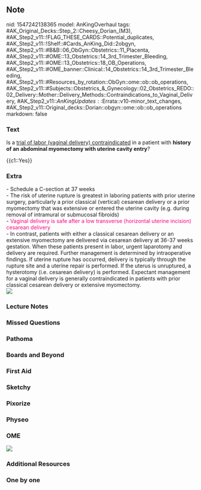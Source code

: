 ## Note
nid: 1547242138365
model: AnKingOverhaul
tags: #AK_Original_Decks::Step_2::Cheesy_Dorian_(M3), #AK_Step2_v11::!FLAG_THESE_CARDS::Potential_duplicates, #AK_Step2_v11::!Shelf::#Cards_AnKing_Did::2obgyn, #AK_Step2_v11::#B&B::06_ObGyn::Obstetrics::11_Placenta, #AK_Step2_v11::#OME::13_Obstetrics::14_3rd_Trimester_Bleeding, #AK_Step2_v11::#OME::13_Obstetrics::18_OB_Operations, #AK_Step2_v11::#OME_banner::Clinical::14_Obstetrics::14_3rd_Trimester_Bleeding, #AK_Step2_v11::#Resources_by_rotation::ObGyn::ome::ob::ob_operations, #AK_Step2_v11::#Subjects::Obstetrics_&_Gynecology::02_Obstetrics_REDO::02_Delivery::Mother::Delivery_Methods::Contraindications_to_Vaginal_Delivery, #AK_Step2_v11::$AnKingUpdates::$Errata::v10-minor_text_changes, #AK_Step2_v11::Original_decks::Dorian::obgyn::ome::ob::ob_operations
markdown: false

### Text
Is a <u>trial of labor (vaginal delivery) contraindicated</u> in a
patient with <b>history of an abdominal myomectomy with uterine
cavity entry</b>?
<div>
  {{c1::Yes}}
</div>

### Extra
<div>
  <div>
    <div>
      - Schedule a C-section at 37 weeks
    </div>
    <div>
      - The risk of uterine rupture is greatest in laboring
      patients with prior uterine surgery, particularly a prior
      classical (vertical) cesarean delivery or a prior myomectomy
      that was extensive or entered the uterine cavity (e.g. during
      removal of intramural or submucosal fibroids)
    </div>
    <div>
      - <font color="#FC0280">Vaginal delivery is safe after a low
      transverse (horizontal uterine incision) cesarean
      delivery</font>
    </div>
    <div>
      - In contrast, patients with either a classical cesarean
      delivery or an extensive myomectomy are delivered via
      cesarean delivery at 36-37 weeks gestation. When these
      patients present in labor, urgent laparotomy and delivery are
      required. Further management is determined by intraoperative
      findings. If uterine rupture has occurred, delivery is
      typically through the rupture site and a uterine repair is
      performed. If the uterus is unruptured, a hysterotomy (i.e.
      cesarean delivery) is performed. Expectant management for a
      vaginal delivery is generally contraindicated in patients
      with prior classical cesarean delivery or extensive
      myomectomy.
    </div>
  </div>
</div><img src="paste-139564962283523.jpg">

### Lecture Notes


### Missed Questions


### Pathoma


### Boards and Beyond


### First Aid


### Sketchy


### Pixorize


### Physeo


### OME
<div class="ome-widget">
  <a href=
  "https://onlinemeded.org/spa/obstetrics/3rd-trimester-bleeding/acquire?ref=anki">
  <img src="_OME_AnkiFlashcards_Lesson_6.png"></a>
</div>

### Additional Resources


### One by one

